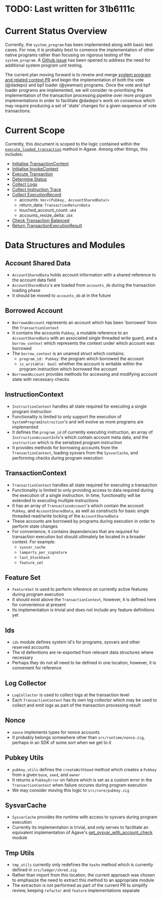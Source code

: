 # TODO: Last written for 31b6111c

# Current Status Overview
Currently, the `system_program` has been implemented along with basic test cases. For now, it is probably best to comence the implementation of other native programs rather than focusing on rigorous testing of the `system_program`. A [Github issue](https://github.com/Syndica/sig/issues/528) has been opened to address the need for additional system program unit testing. 

The current plan moving forward is to reveiw and merge [system program and related context PR](https://github.com/Syndica/sig/pull/518) and begin the implementation of both the vote (@dadepo) and bpf loader (@yewman) programs. Once the vote and bpf loader programs are implemented, we will consider re-prioritising the implementation of the transaction processing pipeline over more program implementations in order to facilitate @dadepo's work on consensus which may require producing a set of 'state' changes for a given sequence of vote transactions.

# Current Scope

Currently, this document is scoped to the logic contained within the [`execute_loaded_transaction`](https://github.com/anza-xyz/agave/blob/faea52f338df8521864ab7ce97b120b2abb5ce13/svm/src/transaction_processor.rs#L717) method in Agave. Among other things, this includes: 
- [Initialise TransactionContext](https://github.com/anza-xyz/agave/blob/faea52f338df8521864ab7ce97b120b2abb5ce13/svm/src/transaction_processor.rs#L753)
- [Initialise InvokeContext](https://github.com/anza-xyz/agave/blob/faea52f338df8521864ab7ce97b120b2abb5ce13/svm/src/transaction_processor.rs#L782)
- [Execute Transaction](https://github.com/anza-xyz/agave/blob/faea52f338df8521864ab7ce97b120b2abb5ce13/svm/src/transaction_processor.rs#L798)
- [Determine Status](https://github.com/anza-xyz/agave/blob/faea52f338df8521864ab7ce97b120b2abb5ce13/svm/src/transaction_processor.rs#L814)
- [Collect Logs](https://github.com/anza-xyz/agave/blob/faea52f338df8521864ab7ce97b120b2abb5ce13/svm/src/transaction_processor.rs#L841)
- [Collect Instruction Trace](https://github.com/anza-xyz/agave/blob/faea52f338df8521864ab7ce97b120b2abb5ce13/svm/src/transaction_processor.rs#L848)
- [Collect ExecutionRecord](https://github.com/anza-xyz/agave/blob/faea52f338df8521864ab7ce97b120b2abb5ce13/svm/src/transaction_processor.rs#L856)
    - accounts: `Vec<(Pubkey, AccountSharedData)>`
    - return_data: `TransactionReturnData`
    - touched_account_count: `u64`
    - accounts_resize_delta: `i64`
- [Check Transaction Balanced](https://github.com/anza-xyz/agave/blob/faea52f338df8521864ab7ce97b120b2abb5ce13/svm/src/transaction_processor.rs#L863)
- [Return TransactionExecutionResult](https://github.com/anza-xyz/agave/blob/faea52f338df8521864ab7ce97b120b2abb5ce13/svm/src/transaction_processor.rs#L890)

# Data Structures and Modules

## Account Shared Data
- `AccountSharedData` holds account information with a shared reference to the account data field
- `AccountSharedData`'s are loaded from `accounts_db` during the transaction loading phase
- It should be moved to `accounts_db` at in the future

## Borrowed Account
- `BorrowedAccount` represents an account which has been 'borrowed' from the `TransactionContext`
- It contains the accounts `Pubkey`, a mutable reference to an `AccountSharedData` with an associated single threaded write guard, and a `borrow_context` which represents the context under which account was borrowed
- The `borrow_context` is an unamed struct which contains:
    - `program_id: Pubkey`: the program which borrowed the account
    - `is_writable: bool`: whether the account is writable within the program instruction which borrowed the account
- `BorrowedAccount` provides methods for accessing and modifying account state with necessary checks

## InstructionContext
- `InstructionContext` handles all state required for executing a single program instruction
- Functionality is limited to only support the execution of `SystemProgramInstruction`'s and will evolve as more programs are implemented
- It defines the `program_id` of currently executing instruction, an array of `InstructionAccountInfo`'s which contain account meta data, and the `instruction` which is the serialized program instruction
- It provides methods for borrowing accounts from the `TransactionContext`, loading sysvars from the `SysvarCache`, and performing checks during program execution

## TransactionContext
- `TransactionContext` handles all state required for executing a transaction
-  Functionality is limited to only providing access to data required during the execution of a single instruction. In time, functionality will be extended to executing multiple instructions
- It has an array of `TransactionAccount`'s which contain the account `Pubkey`, and `AccountSharedData`, as well as constructs for basic single threaded read/write locking of the `AccountSharedData`
- These accounts are borrowed by programs during execution in order to perform state changes
- For convenience, it contains dependencies that are required for transaction execution but should ultimately be located in a broader context. For example:
    - `sysvar_cache`
    - `lamports_per_signature`
    - `last_blockhash`
    - `feature_set`

## Feature Set
- `FeatureSet` is used to perform inference on currently active features during program execution
- It should exist above the `TransactionContext`, however, it is defined here for convenience at present
- Its implementation is trivial and does not include any feature definitions yet

## Ids
- `ids` module defines system id's for programs, sysvars and other reserved accounts
- The id defenitions are re-exported from relevant data structures where necessary
- Perhaps they do not all need to be defined in one location, however, it is convenient for reference

## Log Collector
- `LogCollector` is used to collect logs at the transaction level
- Each `TransactionContext` has its own log collector which may be used to collect and emit logs as part of the transaction processing result

## Nonce
- `nonce` implements types for nonce accounts
- It probably belongs somewhere other than `src/runtime/nonce.zig`, perhaps in an SDK of some sort when we get to it

## Pubkey Utils
- `pubkey_utils` defines the `createWithSeed` method which creates a `Pubkey` from a given `base`, `seed`, and `owner`
- It returns a `PubkeyError` on failure which is set as a custom error in the `TransactionContext` when failure occures during program execution
- We may consider moving this logic to `src/core/pubkey.zig`

## SysvarCache 
- `SysvarCache` provides the runtime with access to sysvars during program execution
- Currently its implementation is trivial, and only serves to facilitate an equivalent implementation of Agave's [get_sysvar_with_account_check](https://github.com/anza-xyz/agave/blob/faea52f338df8521864ab7ce97b120b2abb5ce13/program-runtime/src/sysvar_cache.rs#L229) module

## Tmp Utils 
- `tmp_utils` currently only redefines the `hashv` method which is currently defined in `src/ledger/shred.zig`
- Rather than import from this location, the current approach was chosen to emphasize the need to extract this method to an appropriate module
- The extraction is not performed as part of the current PR to simplify review, keeping `refactor` and `feature` implementations separate
